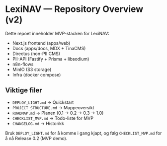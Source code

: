 # LexiNAV — Repository Overview (v2)

Dette repoet inneholder MVP-stacken for LexiNAV:
- Next.js frontend (apps/web)
- Docs (apps/docs, MDX + TinaCMS)
- Directus (non-PII CMS)
- PII-API (Fastify + Prisma + libsodium)
- n8n-flows
- MinIO (S3 storage)
- Infra (docker compose)

## Viktige filer
- `DEPLOY_LIGHT.md` → Quickstart
- `PROJECT_STRUCTURE.md` → Mappeoversikt
- `ROADMAP.md` → Planen (0.1 → 0.2 → 0.3 → 1.0)
- `CHECKLIST_MVP.md` → Todo-liste for MVP
- `CHANGELOG.md` → Historikk

Bruk `DEPLOY_LIGHT.md` for å komme i gang kjapt, og følg `CHECKLIST_MVP.md` for å nå Release 0.2 (MVP demo).
